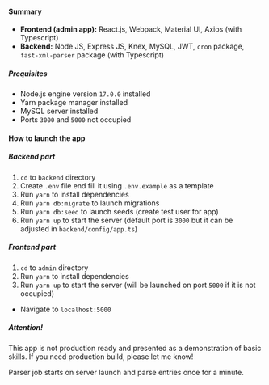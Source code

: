 #### Summary

- **Frontend (admin app):** React.js, Webpack, Material UI, Axios (with Typescript)
- **Backend:** Node JS, Express JS, Knex, MySQL, JWT, `cron` package, `fast-xml-parser` package (with Typescript)

##### Prequisites

- Node.js engine version `17.0.0` installed
- Yarn package manager installed
- MySQL server installed
- Ports `3000` and `5000` not occupied

#### How to launch the app

##### Backend part

1. `cd` to `backend` directory
2. Create `.env` file end fill it using `.env.example` as a template
3. Run `yarn` to install dependencies
4. Run `yarn db:migrate` to launch migrations
5. Run `yarn db:seed` to launch seeds (create test user for app)
6. Run `yarn up` to start the server (default port is `3000` but it can be adjusted in `backend/config/app.ts`)

##### Frontend part

1. `cd` to `admin` directory
2. Run `yarn` to install dependencies
3. Run `yarn up` to start the server (will be launched on port `5000` if it is not occupied)

- Navigate to `localhost:5000`

##### Attention!

This app is not production ready and presented as a demonstration of basic skills. If you need production build, please let me know!

Parser job starts on server launch and parse entries once for a minute.
